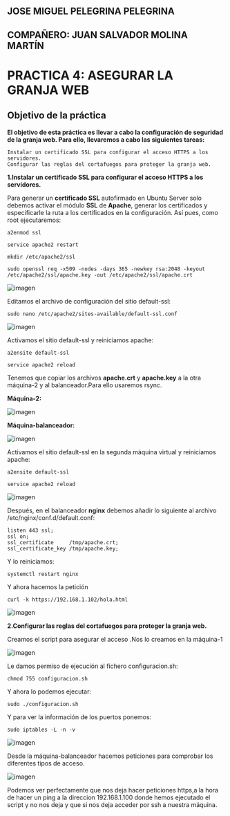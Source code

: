 ## JOSE MIGUEL PELEGRINA PELEGRINA
## COMPAÑERO: JUAN SALVADOR MOLINA MARTÍN

# PRACTICA 4: ASEGURAR LA GRANJA WEB

## Objetivo de la práctica

**El objetivo de esta práctica es llevar a cabo la configuración de seguridad de la granja web. Para ello, llevaremos a cabo las siguientes tareas:**

	Instalar un certificado SSL para configurar el acceso HTTPS a los servidores.
	Configurar las reglas del cortafuegos para proteger la granja web.

**1.Instalar un certificado SSL para configurar el acceso HTTPS a los servidores.**

Para generar un **certificado SSL** autofirmado en Ubuntu Server solo debemos activar el módulo **SSL** de **Apache**, generar los certificados y especificarle la ruta a los certificados en la configuración. Así pues, como root ejecutaremos:


	a2enmod ssl

	service apache2 restart

	mkdir /etc/apache2/ssl

	sudo openssl req -x509 -nodes -days 365 -newkey rsa:2048 -keyout /etc/apache2/ssl/apache.key -out /etc/apache2/ssl/apache.crt

![imagen](https://github.com/josemi10/swap1819/blob/master/practica4/imagenes/openssl.png)

Editamos el archivo de configuración del sitio default-ssl:

	sudo nano /etc/apache2/sites-available/default-ssl.conf

![imagen](https://github.com/josemi10/swap1819/blob/master/practica4/imagenes/default-ssl.png)

Activamos el sitio default-ssl y reiniciamos apache:

	a2ensite default-ssl

	service apache2 reload

Tenemos que copiar los archivos **apache.crt** y **apache.key** a la otra máquina-2 y al balanceador.Para ello usaremos rsync.

**Máquina-2:**

![imagen](https://github.com/josemi10/swap1819/blob/master/practica4/imagenes/rsync-s2.png)

**Máquina-balanceador:**

![imagen](https://github.com/josemi10/swap1819/blob/master/practica4/imagenes/rsync-nginx.png)

Activamos el sitio default-ssl en la segunda máquina virtual y reiniciamos apache:

	a2ensite default-ssl

	service apache2 reload

![imagen](https://github.com/josemi10/swap1819/blob/master/practica4/imagenes/a2ensite.png)

Después, en el balanceador **nginx** debemos añadir lo siguiente al archivo /etc/nginx/conf.d/default.conf:
	
	listen 443 ssl;
	ssl on;
	ssl_certificate		/tmp/apache.crt;
	ssl_certificate_key	/tmp/apache.key;
	
Y lo reiniciamos:

	systemctl restart nginx

Y ahora hacemos la petición

	curl -k https://192.168.1.102/hola.html

![imagen](https://github.com/josemi10/swap1819/blob/master/practica4/imagenes/curl-https.png)

**2.Configurar las reglas del cortafuegos para proteger la granja web.**

Creamos el script para asegurar el acceso .Nos lo creamos en la máquina-1

![imagen](https://github.com/josemi10/swap1819/blob/master/practica4/imagenes/cortafuegos.png)

Le damos permiso de ejecución al fichero configuracion.sh:

	chmod 755 configuracion.sh

Y ahora lo podemos ejecutar:

	sudo ./configuracion.sh

Y para ver la información de los puertos ponemos:

	sudo iptables -L -n -v

![imagen]()

Desde la máquina-balanceador hacemos peticiones para comprobar los diferentes tipos de acceso.

![imagen]()

Podemos ver perfectamente que nos deja hacer peticiones https,a la hora de hacer un ping a la direccion 192.168.1.100 donde hemos ejecutado el script y no nos deja y que si nos deja acceder por ssh a nuestra máquina.
